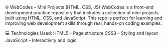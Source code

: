 🌐 WebCodes – Mini Projects (HTML, CSS, JS)
  WebCodes is a front-end development practice repository that includes a collection of mini projects built using HTML, CSS, and JavaScript. This repo is perfect for learning and improving web development skills through real, hands-on coding examples.

💻 Technologies Used:
  HTML5 – Page structure
  CSS3 – Styling and layout
  JavaScript – Interactivity and logic
